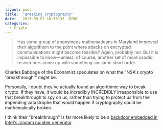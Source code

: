 ```yaml
---
layout: post
title:  "Breaking cryptography"
date:   2013-09-02 10:50:33 -0700
categories:
  - Crypto
---
```




 > Has some group of anonymous mathematicans in Maryland improved their algorithsm to the point where attacks on encrypted communications might become feasible? Again, probably not. But it is impossible to know—unless, of course, another set of more candid researchers come up with something similar in short order.

 Charles Babbage of the Economist speculates on what the "NSA's crypto 'breakthrough'" might be.

Personally, I doubt they've actually found an algorithmic way to break crypto. If they have, it would be incredibly INCREDIBLY irresponsible to use that breakthrough to spy on us, rather than trying to protect us from the impending catastrophe that would happen if cryptography could be mathematically broken.

 I think their "breakthrough" is far more likely to be a  [backdoor embedded in Intel's random number generator](http://cryptome.org/2013/07/intel-bed-nsa.htm). 

 
